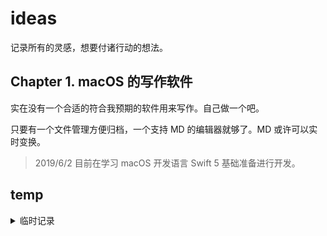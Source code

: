 # ideas

记录所有的灵感，想要付诸行动的想法。

## Chapter 1. macOS 的写作软件

实在没有一个合适的符合我预期的软件用来写作。自己做一个吧。

只要有一个文件管理方便归档，一个支持 MD 的编辑器就够了。MD 或许可以实时变换。

> 2019/6/2 目前在学习 macOS 开发语言 Swift 5 基础准备进行开发。

## temp

<details>
  <summary>临时记录</summary>
  <ul>
    <li>Rule of <a href="https://github.com/zfanli/rules">Rules</a></li>
    <li>Python or other 绘制图片直方图</li>
    <li>JavaScript 绘制图片直方图（配合后台 or not）</li>
    <li>Graph of Capabilities 能力雷达图（SVG，JS 控制）</li>
    <li>Make a tool for configure SS by one click (a repo for store files and bash or batch command?)</li>
  </ul>
</details>
